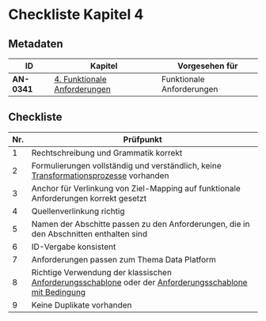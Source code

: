 # Checkliste Kapitel 4

## Metadaten
| ID | Kapitel | Vorgesehen für |
|---|---|---|
| <a name="AN-0341">**AN-0341**</a> | [4. Funktionale Anforderungen](../../04.-funktionale-anforderungen.md) | Funktionale Anforderungen |


## Checkliste
| Nr\. | Prüfpunkt |
|---|---|
|  1 | Rechtschreibung und Grammatik korrekt |
|  2 | Formulierungen vollständig und verständlich, keine [Transformationsprozesse](https://github.com/pschm/am-lastenheft-ss20/blob/master/lastenheft/img/Transformationsprozesse.png) vorhanden |
|  3 | Anchor für Verlinkung von Ziel-Mapping auf funktionale Anforderungen korrekt gesetzt |
|  4 | Quellenverlinkung richtig |
|  5 | Namen der Abschitte passen zu den Anforderungen, die in den Abschnitten enthalten sind |
|  6 | ID-Vergabe konsistent |
|  7 | Anforderungen passen zum Thema Data Platform |
|  8 | Richtige Verwendung der klassischen [Anforderungsschablone](https://github.com/pschm/am-lastenheft-ss20/blob/master/lastenheft/img/Anforderungsschablone.png) oder der [Anforderungsschablone mit Bedingung](https://github.com/pschm/am-lastenheft-ss20/blob/master/lastenheft/img/Anforderungsschablone%20mit%20Bedingung.png)|
|  9 | Keine Duplikate vorhanden |
